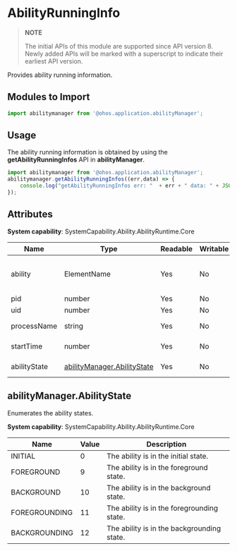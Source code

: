 # AbilityRunningInfo

> **NOTE**
>
> The initial APIs of this module are supported since API version 8. Newly added APIs will be marked with a superscript to indicate their earliest API version.


Provides ability running information.

## Modules to Import

```js
import abilitymanager from '@ohos.application.abilityManager';
```

## Usage


The ability running information is obtained by using the **getAbilityRunningInfos** API in **abilityManager**.

```js
import abilitymanager from '@ohos.application.abilityManager';
abilitymanager.getAbilityRunningInfos((err,data) => { 
    console.log("getAbilityRunningInfos err: "  + err + " data: " + JSON.stringify(data));
});
```

## Attributes

**System capability**: SystemCapability.Ability.AbilityRuntime.Core

| Name| Type| Readable| Writable| Description|
| -------- | -------- | -------- | -------- | -------- |
| ability | ElementName | Yes| No| Information that matches an ability. |
| pid | number | Yes| No| Process ID.|
| uid | number | Yes| No| User ID. |
| processName | string | Yes| No| Process name. |
| startTime | number | Yes| No| Ability start time. |
| abilityState | [abilityManager.AbilityState](#abilitymanagerabilitystate) | Yes| No| Ability state. |


## abilityManager.AbilityState

Enumerates the ability states.

**System capability**: SystemCapability.Ability.AbilityRuntime.Core

| Name| Value| Description|
| -------- | -------- | -------- |
| INITIAL | 0 | The ability is in the initial state.|
| FOREGROUND | 9 | The ability is in the foreground state. |
| BACKGROUND | 10 | The ability is in the background state. |
| FOREGROUNDING | 11 | The ability is in the foregrounding state. |
| BACKGROUNDING | 12 | The ability is in the backgrounding state. |
